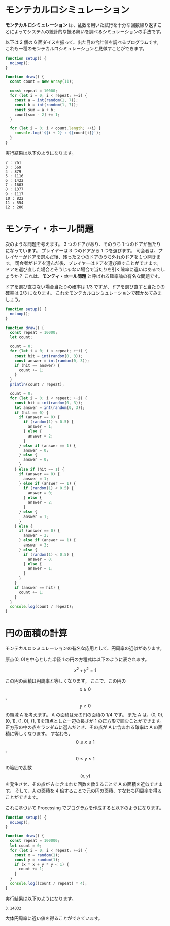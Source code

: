 # モンテカルロシミュレーション

**モンテカルロシミュレーション** は、乱数を用いた試行を十分な回数繰り返すことによってシステムの統計的な振る舞いを調べるシミュレーションの手法です。

以下は 2 個の 6 面ダイスを振って、出た目の合計値を調べるプログラムです。
これも一種のモンテカルロシミュレーションと見做すことができます。

```javascript
function setup() {
  noLoop();
}

function draw() {
  const count = new Array(11);

  const repeat = 10000;
  for (let i = 0; i < repeat; ++i) {
    const a = int(random(1, 7));
    const b = int(random(1, 7));
    const sum = a + b;
    count[sum - 2] += 1;
  }

  for (let i = 0; i < count.length; ++i) {
    console.log(`${i + 2} : ${count[i]}`);
  }
}
```

実行結果は以下のようになります。

```console
2 : 261
3 : 569
4 : 879
5 : 1116
6 : 1422
7 : 1603
8 : 1377
9 : 1117
10 : 822
11 : 554
12 : 280
```

# モンティ・ホール問題

次のような問題を考えます。
3 つのドアがあり、そのうち 1 つのドアが当たりになっています。
プレイヤーは 3 つのドアから 1 つを選びます。
司会者は、プレイヤーがドアを選んだ後、残った２つのドアのうち外れのドアを１つ開きます。
司会者がドアを選んだ後、プレイヤーはドアを選び直すことができます。
ドアを選び直した場合とそうじゃない場合で当たりを引く確率に違いはあるでしょうか？
これは、**モンティ・ホール問題** と呼ばれる確率論の有名な問題です。

ドアを選び直さない場合当たりの確率は 1/3 ですが、ドアを選び直すと当たりの確率は 2/3 になります。
これをモンテカルロシミュレーションで確かめてみましょう。

```javascript
function setup() {
  noLoop();
}

function draw() {
  const repeat = 10000;
  let count;

  count = 0;
  for (let i = 0; i < repeat; ++i) {
    const hit = int(random(0, 3));
    const answer = int(random(0, 3));
    if (hit == answer) {
      count += 1;
    }
  }
  println(count / repeat);

  count = 0;
  for (let i = 0; i < repeat; ++i) {
    const hit = int(random(0, 3));
    let answer = int(random(0, 3));
    if (hit == 0) {
      if (answer == 0) {
        if (random(1) < 0.5) {
          answer = 1;
        } else {
          answer = 2;
        }
      } else if (answer == 1) {
        answer = 0;
      } else {
        answer = 0;
      }
    } else if (hit == 1) {
      if (answer == 0) {
        answer = 1;
      } else if (answer == 1) {
        if (random(1) < 0.5) {
          answer = 0;
        } else {
          answer = 2;
        }
      } else {
        answer = 1;
      }
    } else {
      if (answer == 0) {
        answer = 2;
      } else if (answer == 1) {
        answer = 2;
      } else {
        if (random(1) < 0.5) {
          answer = 0;
        } else {
          answer = 1;
        }
      }
    }
    if (answer == hit) {
      count += 1;
    }
  }
  console.log(count / repeat);
}
```

# 円の面積の計算

モンテカルロシミュレーションの有名な応用として、円周率の近似があります。

原点(0, 0)を中心とした半径 1 の円の方程式は以下のように表されます。

$$
x^2 + y^2 = 1
$$

この円の面積は円周率と等しくなります。
ここで、この円の $$x \geq 0$$、$$y \geq 0$$ の領域 A を考えます。
A の面積は元の円の面積の 1/4 です。
また A は、(0, 0), (0, 1), (1, 0), (1, 1)を頂点とした一辺の長さが 1 の正方形で囲むことができます。
正方形の中の点をランダムに選んだとき、その点が A に含まれる確率は A の面積に等しくなります。
すなわち、$$0 \leq x \leq 1$$、$$0 \leq y \leq 1$$の範囲で乱数 $$(x, y)$$ を発生させ、その点が A に含まれた回数を数えることで A の面積を近似できます。
そして、A の面積を 4 倍することで元の円の面積、すなわち円周率を得ることができます。

これに基づいて Processing でプログラムを作成すると以下のようになります。

```javascript
function setup() {
  noLoop();
}

function draw() {
  const repeat = 100000;
  let count = 0;
  for (let i = 0; i < repeat; ++i) {
    const x = random(1);
    const y = random(1);
    if (x * x + y * y < 1) {
      count += 1;
    }
  }
  console.log((count / repeat) * 4);
}
```

実行結果は以下のようになります。

```console
3.14032
```

大体円周率に近い値を得ることができています。
